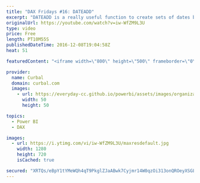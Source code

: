 ```yaml
---
title: "DAX Fridays #16: DATEADD"
excerpt: "DATEADD is a really useful function to create sets of dates backwords or forward from a point in time. It is used for Previous date calculations. In this video, I show you how it works.  Link to DAX Studio: https://daxstudio.codeplex.com/  Link to YTD video and Power BI file: https://www.youtube.com/watch?v=5WGOTsYngCI"
originalUrl: https://youtube.com/watch?v=iw-WfZM9L3U
type: video
price: Free
length: PT10M55S
publishedDateTime: 2016-12-08T19:04:58Z
heat: 51

featuredContent: "<iframe width=\"800\" height=\"500\" frameborder=\"0\" src=\"https://www.youtube.com/embed/iw-WfZM9L3U\" allow=\"accelerometer; autoplay; encrypted-media; gyroscope; picture-in-picture\" allowfullscreen></iframe>"

provider:
  name: Curbal
  domain: curbal.com
  images:
    - url: https://everyday-cc.github.io/powerbi/assets/images/organizations/curbal.com-50x50.jpg
      width: 50
      height: 50

topics:
  - Power BI
  - DAX

images:
  - url: https://i.ytimg.com/vi/iw-WfZM9L3U/maxresdefault.jpg
    width: 1280
    height: 720
    isCached: true

secured: "XRTQs/eBpY1tYMeWQh4qT9PkglZJaABwk7Cyjmr14W0qzOi313onQROeyXSGLzaTKULRFIe4ePMLjJ+HvzqwfyJc5I5lsAPXBayxU/COcdUR+5m9sObjCZK1FvUySV8qXUSeBEwD5zXeJYlRmLzzRk55r9fXItXplVStVdIVaIn7NZRj8WlLURyChquD1dIfmQrA6dQmOveNInzH0pXMN6A18g8ZHmXmmMImJuA5b5JPlAwACphX43GxRL8u9JutYcRamfP+PktWlE8l+whjqiE/t0JyeG/Z+gg1Prqk/VDsmjDmXbhHGvbwKpw40/QzBsakJ1zR0Xrbs0sw2ju2AkxbjnFBY42CTqIVejT1S3T/xWJtqUoEpl946wGjClhNuFuJZ0ZRT88Q3r2nJYOcq1nLf1bhH62cSYQr9mkOohM=;oToHtGvYy6K4Hy8+s2H7UQ=="
---
```


